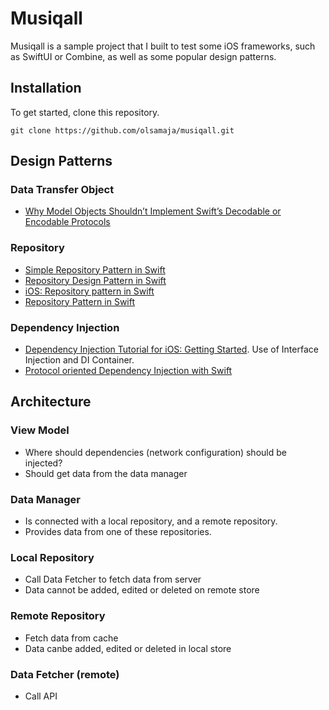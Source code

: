 # Musiqall

Musiqall is a sample project that I built to test some iOS frameworks, such as SwiftUI or Combine, as well as some popular design patterns.

## Installation

To get started, clone this repository.

```
git clone https://github.com/olsamaja/musiqall.git
```

## Design Patterns

### Data Transfer Object

* [Why Model Objects Shouldn’t Implement Swift’s Decodable or Encodable Protocols](https://medium.com/better-programming/why-model-objects-shouldnt-implement-swift-s-decodable-or-encodable-protocols-1249cb44d4b3)

### Repository

* [Simple Repository Pattern in Swift](https://gist.github.com/omayib/9f515b6d5a72802bc2e07673788a308d)
* [Repository Design Pattern in Swift](https://medium.com/@frederikjacques/repository-design-pattern-in-swift-952061485aa)
* [iOS: Repository pattern in Swift](https://medium.com/tiendeo-tech/ios-repository-pattern-in-swift-85a8c62bf436)
* [Repository Pattern in Swift](https://medium.com/dev-genius/repository-pattern-in-swift-a8eda25b515d)

### Dependency Injection

* [Dependency Injection Tutorial for iOS: Getting Started](https://www.raywenderlich.com/14223279-dependency-injection-tutorial-for-ios-getting-started). Use of Interface Injection and DI Container.
* [Protocol oriented Dependency Injection with Swift](https://medium.com/@nfrugoni19/protocol-oriented-dependency-injection-with-swift-605b3d5b72ce)

## Architecture

### View Model

- Where should dependencies (network configuration) should be injected?
- Should get data from the data manager

### Data Manager

- Is connected with a local repository, and a remote repository. 
- Provides data from one of these repositories.

### Local Repository

- Call Data Fetcher to fetch data from server
- Data cannot be added, edited or deleted on remote store 

### Remote Repository

- Fetch data from cache
- Data canbe added, edited or deleted in local store 

### Data Fetcher (remote)

- Call API
